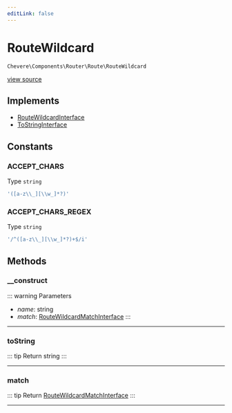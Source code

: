 ```yaml
---
editLink: false
---
```


# RouteWildcard

`Chevere\Components\Router\Route\RouteWildcard`

[view source](https://github.com/chevere/chevere/blob/master/src/Chevere/Components/Router/Route/RouteWildcard.php)

## Implements

- [RouteWildcardInterface](../../../Interfaces/Router/Route/RouteWildcardInterface.md)
- [ToStringInterface](../../../Interfaces/Common/ToStringInterface.md)

## Constants

### ACCEPT_CHARS

Type `string`

```php
'([a-z\\_][\\w_]*?)'
```

### ACCEPT_CHARS_REGEX

Type `string`

```php
'/^([a-z\\_][\\w_]*?)+$/i'
```

## Methods

### __construct

::: warning Parameters
- *name*: string
- *match*: [RouteWildcardMatchInterface](../../../Interfaces/Router/Route/RouteWildcardMatchInterface.md)
:::

---

### toString

::: tip Return
string
:::

---

### match

::: tip Return
[RouteWildcardMatchInterface](../../../Interfaces/Router/Route/RouteWildcardMatchInterface.md)
:::

---
